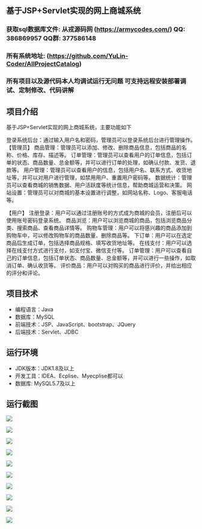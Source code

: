 ## 基于JSP+Servlet实现的网上商城系统

###  获取sql数据库文件: 从戎源码网 (https://armycodes.com/) QQ: 386869957 QQ群: 377586148
###  所有系统地址: (https://github.com/YuLin-Coder/AllProjectCatalog) 
###  所有项目以及源代码本人均调试运行无问题 可支持远程安装部署调试、定制修改、代码讲解

## 项目介绍
基于JSP+Servlet实现的网上商城系统，主要功能如下

登录系统后台：通过输入用户名和密码，管理员可以登录系统后台进行管理操作。
【管理员】
商品管理：管理员可以添加、修改、删除商品信息，包括商品的名称、价格、库存、描述等。
订单管理：管理员可以查看用户的订单信息，包括订单的状态、商品数量、总金额等，并可以进行订单的处理，如确认付款、发货、退款等。
用户管理：管理员可以查看用户的信息，包括用户名、联系方式、收货地址等，并可以对用户进行管理，如禁用用户、重置用户密码等。
数据统计：管理员可以查看商城的销售数据、用户活跃度等统计信息，帮助商城运营和决策。
网站设置：管理员可以对商城的基本设置进行调整，如网站名称、Logo、客服电话等。

【用户】
注册登录：用户可以通过注册账号的方式成为商城的会员，注册后可以使用账号密码登录系统。
商品浏览：用户可以浏览商城的商品，包括浏览商品分类、搜索商品、查看商品详情等。
购物车管理：用户可以将感兴趣的商品添加到购物车中，可以修改购物车的商品数量、删除商品等。
下订单：用户可以在选定商品后生成订单，包括选择商品规格、填写收货地址等。
在线支付：用户可以选择在线支付方式进行支付，如支付宝、微信支付等。
订单管理：用户可以查看自己的订单信息，包括订单状态、商品数量、总金额等，并可以进行一些操作，如取消订单、确认收货等。
评价商品：用户可以对购买的商品进行评价，并给出相应的评分和评论。

## 项目技术
- 编程语言：Java
- 数据库：MySQL
- 前端技术：JSP、JavaScript、bootstrap、JQuery
- 后端技术：Servlet、JDBC

## 运行环境
- JDK版本：JDK1.8及以上
- 开发工具：IDEA、Ecplise、Myecplise都可以
- 数据库: MySQL5.7及以上

## 运行截图
![](screenshot/1.png)

![](screenshot/2.png)

![](screenshot/3.png)

![](screenshot/4.png)

![](screenshot/5.png)

![](screenshot/6.png)

![](screenshot/7.png)

![](screenshot/8.png)

![](screenshot/9.png)

![](screenshot/10.png)